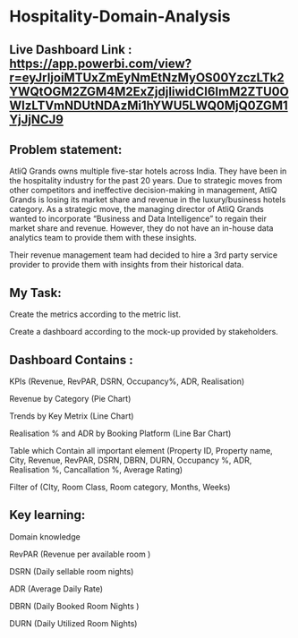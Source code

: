 # Hospitality-Domain-Analysis

## Live Dashboard Link : https://app.powerbi.com/view?r=eyJrIjoiMTUxZmEyNmEtNzMyOS00YzczLTk2YWQtOGM2ZGM4M2ExZjdjIiwidCI6ImM2ZTU0OWIzLTVmNDUtNDAzMi1hYWU5LWQ0MjQ0ZGM1YjJjNCJ9

## Problem statement:

AtliQ Grands owns multiple five-star hotels across India. They have been in the hospitality industry for the past 20 years. Due to strategic moves from other competitors and ineffective decision-making in management, AtliQ Grands is losing its market share and revenue in the luxury/business hotels category. As a strategic move, the managing director of AtliQ Grands wanted to incorporate “Business and Data Intelligence” to regain their market share and revenue. However, they do not have an in-house data analytics team to provide them with these insights.

Their revenue management team had decided to hire a 3rd party service provider to provide them with insights from their historical data.

## My Task: 

Create the metrics according to the metric list.

Create a dashboard according to the mock-up provided by stakeholders.

## Dashboard Contains :

KPIs (Revenue, RevPAR, DSRN, Occupancy%, ADR, Realisation)

Revenue by Category (Pie Chart)

Trends by Key Metrix (Line Chart)

Realisation % and ADR by Booking Platform (Line Bar Chart)

Table which Contain all important element (Property ID, Property name, City, Revenue, RevPAR, DSRN, DBRN, DURN, Occupancy %, ADR, Realisation %, Cancallation %, Average Rating)

Filter of (CIty, Room Class, Room category, Months, Weeks)
## Key learning: 
 
 Domain knowledge
 
 RevPAR (Revenue per available room )
 
 DSRN (Daily sellable room nights)
 
 ADR (Average Daily Rate)
 
 DBRN (Daily Booked Room Nights )
 
 DURN (Daily Utilized Room Nights)
